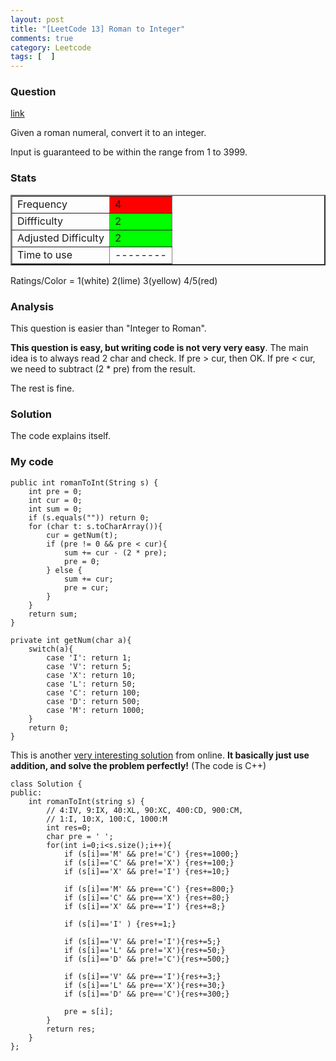 ```yaml
---
layout: post
title: "[LeetCode 13] Roman to Integer"
comments: true
category: Leetcode
tags: [  ]
---
```



### Question 
[link](http://oj.leetcode.com/problems/roman-to-integer/)

<div class="question-content">
            <p></p><p>Given a roman numeral, convert it to an integer.</p>

<p>Input is guaranteed to be within the range from 1 to 3999.</p><p></p>
          </div>

### Stats
<table border="2">
	<tr>
		<td>Frequency</td>
		<td bgcolor="red">4</td>
	</tr>
	<tr>
		<td>Diffficulty</td>
		<td bgcolor="lime">2</td>
	</tr>
	<tr>
		<td>Adjusted Difficulty</td>
		<td bgcolor="lime">2</td>
	</tr>
	<tr>
		<td>Time to use</td>
		<td bgcolor="">--------</td>
	</tr>
</table>

Ratings/Color = 1(white) 2(lime) 3(yellow) 4/5(red)

### Analysis

This question is easier than "Integer to Roman".

__This question is easy, but writing code is not very very easy__. The main idea is to always read 2 char and check. If pre > cur, then OK. If pre < cur, we need to subtract (2 * pre) from the result. 

The rest is fine. 

### Solution

The code explains itself. 

### My code 

    public int romanToInt(String s) {
        int pre = 0;
        int cur = 0;
        int sum = 0;
        if (s.equals("")) return 0;
        for (char t: s.toCharArray()){
            cur = getNum(t);
            if (pre != 0 && pre < cur){
                sum += cur - (2 * pre);
                pre = 0;
            } else {
                sum += cur;
                pre = cur;
            }
        }
        return sum;
    }
    
    private int getNum(char a){
        switch(a){
            case 'I': return 1;
            case 'V': return 5;
            case 'X': return 10;
            case 'L': return 50;
            case 'C': return 100;
            case 'D': return 500;
            case 'M': return 1000;
        }
        return 0;
    }


This is another [very interesting solution](http://yucoding.blogspot.sg/2013/05/leetcode-question-87-roman-to-interger.html) from online. __It basically just use addition, and solve the problem perfectly!__ (The code is C++)

    class Solution {
    public:
        int romanToInt(string s) {
            // 4:IV, 9:IX, 40:XL, 90:XC, 400:CD, 900:CM,
            // 1:I, 10:X, 100:C, 1000:M
            int res=0;
            char pre = ' ';
            for(int i=0;i<s.size();i++){
                if (s[i]=='M' && pre!='C') {res+=1000;}
                if (s[i]=='C' && pre!='X') {res+=100;}
                if (s[i]=='X' && pre!='I') {res+=10;}

                if (s[i]=='M' && pre=='C') {res+=800;}
                if (s[i]=='C' && pre=='X') {res+=80;}
                if (s[i]=='X' && pre=='I') {res+=8;}

                if (s[i]=='I' ) {res+=1;}

                if (s[i]=='V' && pre!='I'){res+=5;}
                if (s[i]=='L' && pre!='X'){res+=50;}
                if (s[i]=='D' && pre!='C'){res+=500;}

                if (s[i]=='V' && pre=='I'){res+=3;}
                if (s[i]=='L' && pre=='X'){res+=30;}
                if (s[i]=='D' && pre=='C'){res+=300;}

                pre = s[i];
            }
            return res;
        }
    };